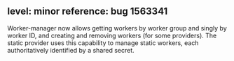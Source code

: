 level: minor
reference: bug 1563341
---
Worker-manager now allows getting workers by worker group and singly by worker ID, and creating and removing workers (for some providers).
The static provider uses this capability to manage static workers, each authoritatively identified by a shared secret.
